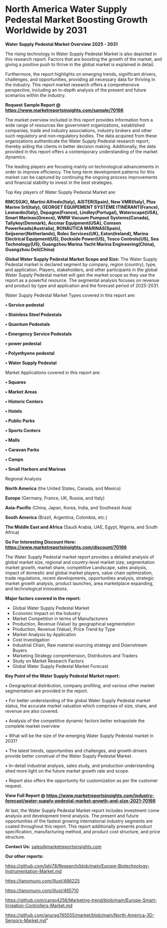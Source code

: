 # North America Water Supply Pedestal Market Boosting Growth Worldwide by 2031

<Strong> Water Supply Pedestal Market Overview 2025 - 2031</strong>

The rising technology in Water Supply Pedestal Market is also depicted in this research report. Factors that are boosting the growth of the market, and giving a positive push to thrive in the global market is explained in detail.

Furthermore, the report highlights on emerging trends, significant drivers, challenges, and opportunities, providing all necessary data for thriving in the industry. This report market research offers a comprehensive perspective, including an in-depth analysis of the present and future scenarios within the industry.

<strong>Request Sample Report @ <a href=https://www.marketreportsinsights.com/sample/70166>https://www.marketreportsinsights.com/sample/70166</a></strong>

The market overview included in this report provides information from a wide range of resources like government organizations, established companies, trade and industry associations, industry brokers and other such regulatory and non-regulatory bodies. The data acquired from these organizations authenticate the Water Supply Pedestal research report, thereby aiding the clients in better decision making. Additionally, the data provided in this report offers a contemporary understanding of the market dynamics.

The leading players are focusing mainly on technological advancements in order to improve efficiency. The long-term development patterns for this market can be captured by continuing the ongoing process improvements and financial stability to invest in the best strategies.

Top Key players of Water Supply Pedestal Market are:

<strong>RMCS(UK), Martini Alfredo(Italy), AISTER(Spain), New VMR(Italy), Plus Marine Srl(Italy), GEORGET ÉQUIPEMENT SYSTÈME ITINÉRANT(France), Leonardo(Italy), Depagne(France), Lindley(Portugal), Waterscape(USA), Smart Marinas(Greece), WMW Vacuum Pumpout Systems(Canada), Tallykey(Denmark), Accmar Equipment(USA), Comsen Powerheads(Australia), RONÁUTICA MARINAS(Spain), Seijsener(Netherlands), Rolec Services(UK), Eaton(Ireland), Marina Electrical Equipment(US), Dockside Power(US), Tesco Controls(US), Sea Technology(US), Guangzhou Marina Yacht Marina Engineering(China), Guangzhou Deli(China)</strong>

<strong><b>Global Water Supply Pedestal Market Scope and Size:</b></strong>
The Water Supply Pedestal market is declared segment by company, region (country), type, and application. Players, stakeholders, and other participants in the global Water Supply Pedestal market will gain the market scope as they use the report as a powerful resource. The segmental analysis focuses on revenue and product by type and application and the forecast period of 2025-2031.

Water Supply Pedestal Market Types covered in this report are:

<strong>• Service pedestal

• Stainless Steel Pedestals

• Quantum Pedestals

• Emergency Service Pedestals

• power pedestal

• Polyethyene pedestal 

• Water Supply Pedestal</strong>

Market Applications covered in this report are:

<strong>• Squares

• Market Areas

• Historic Centers

• Hotels

• Public Parks

• Sports Centers

• Malls

• Caravan Parks

• Camps

• Small Harbors and Marinas</strong> 

Regional Analysis

<strong>North America</strong> (the United States, Canada, and Mexico)

<strong>Europe</strong> (Germany, France, UK, Russia, and Italy)

<strong>Asia-Pacific</strong> (China, Japan, Korea, India, and Southeast Asia)

<strong>South America</strong> (Brazil, Argentina, Colombia, etc.)

<strong>The Middle East and Africa</strong> (Saudi Arabia, UAE, Egypt, Nigeria, and South Africa)

<strong>Go For Interesting Discount Here: <a href=https://www.marketreportsinsights.com/discount/70166>https://www.marketreportsinsights.com/discount/70166</a></strong>

The Water Supply Pedestal market report provides a detailed analysis of global market size, regional and country-level market size, segmentation market growth, market share, competitive Landscape, sales analysis, impact of domestic and global market players, value chain optimization, trade regulations, recent developments, opportunities analysis, strategic market growth analysis, product launches, area marketplace expanding, and technological innovations.

<strong><b>Major factors covered in the report:</b></strong>
<ul>
  <li>Global Water Supply Pedestal Market </li>
  <li>Economic Impact on the Industry</li>
  <li>Market Competition in terms of Manufacturers</li>
  <li>Production, Revenue (Value) by geographical segmentation</li>
  <li>Production, Revenue (Value), Price Trend by Type</li>
  <li>Market Analysis by Application</li>
  <li>Cost Investigation</li>
  <li>Industrial Chain, Raw material sourcing strategy and Downstream Buyers</li>
  <li>Marketing Strategy comprehension, Distributors and Traders</li>
  <li>Study on Market Research Factors</li>
  <li>Global Water Supply Pedestal Market Forecast</li>
</ul>

<strong><b>Key Point of the Water Supply Pedestal Market report:</b></strong>

• Geographical distribution, company profiling, and various other market segmentation are provided in the report.

• For better understanding of the global Water Supply Pedestal market status, the accurate market valuation which comprises of size, share, and revenue are also covered.

• Analysis of the competitive dynamic factors better extrapolate the complete market overview

• What will be the size of the emerging Water Supply Pedestal market in 2031?

• The latest trends, opportunities and challenges, and growth drivers provide better construal of the Water Supply Pedestal Market.

• In-detail industrial analysis, sales study, and production understanding shed more light on the future market growth rate and scope.

• Report also offers the opportunity for customization as per the customer request.

<strong><b>View Full Report @ <a href=https://www.marketreportsinsights.com/industry-forecast/water-supply-pedestal-market-growth-and-size-2021-70166>https://www.marketreportsinsights.com/industry-forecast/water-supply-pedestal-market-growth-and-size-2021-70166</a></b></strong>


At last, the Water Supply Pedestal Market report includes investment come analysis and development trend analysis. The present and future opportunities of the fastest growing international industry segments are coated throughout this report. This report additionally presents product specification, manufacturing method, and product cost structure, and price structure.

<strong>Contact Us:</strong>
sales@marketreportsinsights.com

<strong>Our other reports:</strong>

<a href=https://github.com/Ishi78/Research/blob/main/Europe-Biotechnology-Instrumentation-Market.md>https://github.com/Ishi78/Research/blob/main/Europe-Biotechnology-Instrumentation-Market.md</a>

<a href=https://tanomuno.com/illust/466225>https://tanomuno.com/illust/466225</a>

<a href=https://tanomuno.com/illust/465710>https://tanomuno.com/illust/465710</a>

<a href=https://github.com/cargo4256/Marketing-trend/blob/main/Europe-Smart-Irrigation-Controllers-Market.md>https://github.com/cargo4256/Marketing-trend/blob/main/Europe-Smart-Irrigation-Controllers-Market.md</a>

<a href=https://github.com/anurag765555/market/blob/main/North-America-3D-Sensors-Market.md>https://github.com/anurag765555/market/blob/main/North-America-3D-Sensors-Market.md</a>"
